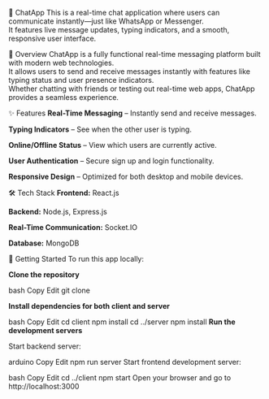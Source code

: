 💬 ChatApp
This is a real-time chat application where users can communicate instantly—just like WhatsApp or Messenger. <br>
It features live message updates, typing indicators, and a smooth, responsive user interface.

📱 Overview
ChatApp is a fully functional real-time messaging platform built with modern web technologies. <br>
It allows users to send and receive messages instantly with features like typing status and user presence indicators. <br>
Whether chatting with friends or testing out real-time web apps, ChatApp provides a seamless experience.

✨ Features
<b>Real-Time Messaging</b> – Instantly send and receive messages. <br>

<b>Typing Indicators</b> – See when the other user is typing. <br>

<b>Online/Offline Status</b> – View which users are currently active. <br>

<b>User Authentication</b> – Secure sign up and login functionality. <br>

<b>Responsive Design</b> – Optimized for both desktop and mobile devices. <br>

🛠️ Tech Stack
<b>Frontend:</b> React.js <br>

<b>Backend:</b> Node.js, Express.js <br>

<b>Real-Time Communication:</b> Socket.IO <br>

<b>Database:</b> MongoDB <br>

🚀 Getting Started
To run this app locally:

<b>Clone the repository</b>

bash
Copy
Edit
git clone 

<b>Install dependencies for both client and server</b>

bash
Copy
Edit
cd client
npm install
cd ../server
npm install
<b>Run the development servers</b>

Start backend server:

arduino
Copy
Edit
npm run server
Start frontend development server:

bash
Copy
Edit
cd ../client
npm start
Open your browser and go to http://localhost:3000 <br>

